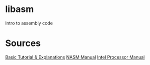 # libasm
Intro to assembly code 

# Sources
[Basic Tutorial & Explanations](https://cs.lmu.edu/~ray/notes/nasmtutorial/)
[NASM Manual](https://www.nasm.us/doc/)
[Intel Processor Manual](https://www.intel.com/content/www/us/en/developer/articles/technical/intel-sdm.html)